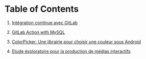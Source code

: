 # Table of Contents 

1. [Intégration continue avec GitLab](DevOps%20with%20GitLab/DevOps%20with%20GitLab.md)

2. [GitLab Action with MySQL](GitLab%20Action%20with%20MySQL/gitlab_action_with_sql.md)

3. [ColorPicker: Une librairie pour choisir une couleur sous Android](ColorPicker/ColorPicker.md)

4. [Etude éxploratoire pour la production de médias interactifs](Prod%20Media%20Int%20Et%20Exp/Prod%20Media%20Int%20Et%20Exp.md)

